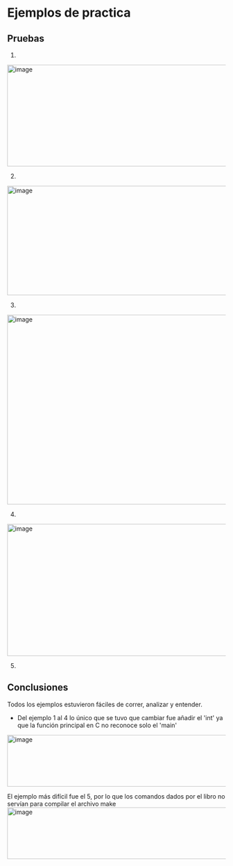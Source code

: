 # Ejemplos de practica

## Pruebas

1. 
<img width="917" height="234" alt="image" src="https://github.com/user-attachments/assets/f6ec6901-b87f-47f9-9d0f-26f1b60a5139" />

2.
<img width="917" height="252" alt="image" src="https://github.com/user-attachments/assets/371811b1-beda-4c8d-aefe-23f004f6109c" />

3.
<img width="917" height="437" alt="image" src="https://github.com/user-attachments/assets/5664685f-9240-4115-8d24-1cae49a8ecca" />

4.
<img width="917" height="304" alt="image" src="https://github.com/user-attachments/assets/b91ebfe1-a320-4473-834f-47b7a85d5c06" />

5. 
## Conclusiones

Todos los ejemplos estuvieron fáciles de correr, analizar y entender. 
- Del ejemplo 1 al 4 lo único que se tuvo que cambiar fue añadir el 'int' ya que la función principal en C no reconoce solo el 'main'
<img width="917" height="119" alt="image" src="https://github.com/user-attachments/assets/600ccf32-f64a-4147-a49c-87fac124a3c0" />

El ejemplo más difícil fue el 5, por lo que los comandos dados por el libro no servían para compilar el archivo make 
<img width="917" height="119" alt="image" src="https://github.com/user-attachments/assets/4a861b7c-519f-4dc6-ac33-b535a936abdd" />

